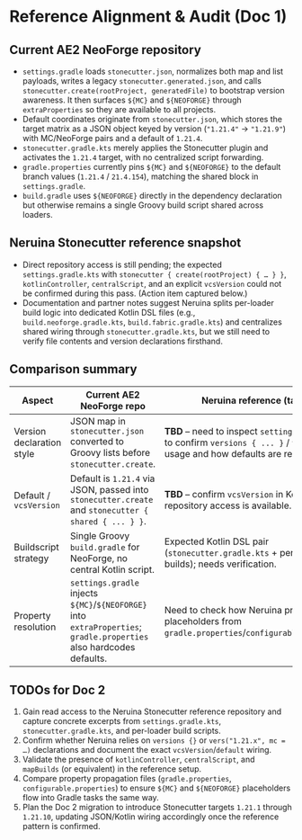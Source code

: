 # Reference Alignment & Audit (Doc 1)

## Current AE2 NeoForge repository
- `settings.gradle` loads `stonecutter.json`, normalizes both map and list payloads, writes a legacy `stonecutter.generated.json`, and calls `stonecutter.create(rootProject, generatedFile)` to bootstrap version awareness. It then surfaces `${MC}` and `${NEOFORGE}` through `extraProperties` so they are available to all projects.
- Default coordinates originate from `stonecutter.json`, which stores the target matrix as a JSON object keyed by version (`"1.21.4"` → `"1.21.9"`) with MC/NeoForge pairs and a default of `1.21.4`.
- `stonecutter.gradle.kts` merely applies the Stonecutter plugin and activates the `1.21.4` target, with no centralized script forwarding.
- `gradle.properties` currently pins `${MC}` and `${NEOFORGE}` to the default branch values (`1.21.4` / `21.4.154`), matching the shared block in `settings.gradle`.
- `build.gradle` uses `${NEOFORGE}` directly in the dependency declaration but otherwise remains a single Groovy build script shared across loaders.

## Neruina Stonecutter reference snapshot
- Direct repository access is still pending; the expected `settings.gradle.kts` with `stonecutter { create(rootProject) { … } }`, `kotlinController`, `centralScript`, and an explicit `vcsVersion` could not be confirmed during this pass. (Action item captured below.)
- Documentation and partner notes suggest Neruina splits per-loader build logic into dedicated Kotlin DSL files (e.g., `build.neoforge.gradle.kts`, `build.fabric.gradle.kts`) and centralizes shared wiring through `stonecutter.gradle.kts`, but we still need to verify file contents and version declarations firsthand.

## Comparison summary
| Aspect | Current AE2 NeoForge repo | Neruina reference (target) |
| --- | --- | --- |
| Version declaration style | JSON map in `stonecutter.json` converted to Groovy lists before `stonecutter.create`. | **TBD** – need to inspect `settings.gradle.kts` to confirm `versions { ... }` / `vers(...)` usage and how defaults are represented. |
| Default / `vcsVersion` | Default is `1.21.4` via JSON, passed into `stonecutter.create` and `stonecutter { shared { ... } }`. | **TBD** – confirm `vcsVersion` in Kotlin DSL once repository access is available. |
| Buildscript strategy | Single Groovy `build.gradle` for NeoForge, no central Kotlin script. | Expected Kotlin DSL pair (`stonecutter.gradle.kts` + per-loader builds); needs verification. |
| Property resolution | `settings.gradle` injects `${MC}`/`${NEOFORGE}` into `extraProperties`; `gradle.properties` also hardcodes defaults. | Need to check how Neruina propagates placeholders from `gradle.properties`/`configurable.properties`. |

## TODOs for Doc 2
1. Gain read access to the Neruina Stonecutter reference repository and capture concrete excerpts from `settings.gradle.kts`, `stonecutter.gradle.kts`, and per-loader build scripts.
2. Confirm whether Neruina relies on `versions {}` or `vers("1.21.x", mc = …)` declarations and document the exact `vcsVersion`/`default` wiring.
3. Validate the presence of `kotlinController`, `centralScript`, and `mapBuilds` (or equivalent) in the reference setup.
4. Compare property propagation files (`gradle.properties`, `configurable.properties`) to ensure `${MC}` and `${NEOFORGE}` placeholders flow into Gradle tasks the same way.
5. Plan the Doc 2 migration to introduce Stonecutter targets `1.21.1` through `1.21.10`, updating JSON/Kotlin wiring accordingly once the reference pattern is confirmed.
